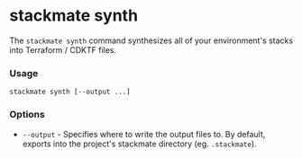 # stackmate synth

The `stackmate synth` command synthesizes all of your environment's stacks into Terraform / CDKTF files.

### Usage

```
stackmate synth [--output ...]
```

### Options

* `--output` - Specifies where to write the output files to. By default, exports into the project's stackmate directory (eg. `.stackmate`).
